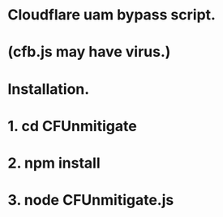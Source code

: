 # Cloudflare uam bypass script.
# (cfb.js may have virus.)
# Installation.
# 1. cd CFUnmitigate
# 2. npm install
# 3. node CFUnmitigate.js
